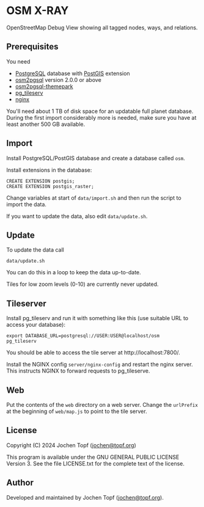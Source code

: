 
# OSM X-RAY

OpenStreetMap Debug View showing all tagged nodes, ways, and relations.

## Prerequisites

You need

* [PostgreSQL](https://www.postgresql.org/) database with [PostGIS](https://postgis.net/) extension
* [osm2pgsql](https://osm2pgsql.org/) version 2.0.0 or above
* [osm2pgsql-themepark](https://osm2pgsql.org/themepark)
* [pg_tileserv](https://github.com/CrunchyData/pg_tileserv)
* [nginx](http://nginx.org/)

You'll need about 1 TB of disk space for an updatable full planet database.
During the first import considerably more is needed, make sure you have at
least another 500 GB available.

## Import

Install PostgreSQL/PostGIS database and create a database called `osm`.

Install extensions in the database:

```
CREATE EXTENSION postgis;
CREATE EXTENSION postgis_raster;
```

Change variables at start of `data/import.sh` and then run the script
to import the data.

If you want to update the data, also edit `data/update.sh`.

## Update

To update the data call

```
data/update.sh
```

You can do this in a loop to keep the data up-to-date.

Tiles for low zoom levels (0-10) are currently never updated.

## Tileserver

Install pg_tileserv and run it with something like this (use suitable URL
to access your database):

```
export DATABASE_URL=postgresql://USER:USER@localhost/osm
pg_tileserv
```

You should be able to access the tile server at http://localhost:7800/.

Install the NGINX config `server/nginx-config` and restart the nginx server.
This instructs NGINX to forward requests to pg_tileserve.

## Web

Put the contents of the `web` directory on a web server. Change the `urlPrefix`
at the beginning of `web/map.js` to point to the tile server.

## License

Copyright (C) 2024  Jochen Topf (jochen@topf.org)

This program is available under the GNU GENERAL PUBLIC LICENSE Version 3.
See the file LICENSE.txt for the complete text of the license.

## Author

Developed and maintained by Jochen Topf (jochen@topf.org).

